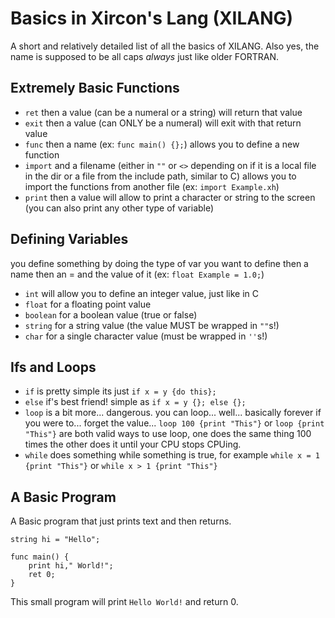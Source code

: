 # Basics in Xircon's Lang (XILANG)

A short and relatively detailed list of all the basics of XILANG. Also yes, the name is supposed to be all caps *always* just like older FORTRAN.

## Extremely Basic Functions

* `ret` then a value (can be a numeral or a string) will return that value
* `exit` then a value (can ONLY be a numeral) will exit with that return value
* `func` then a name (ex: `func main() {};`) allows you to define a new function
* `import` and a filename (either in `""` or `<>` depending on if it is a local file in the dir or a file from the include path, similar to C) allows you to import the functions from another file (ex: `import Example.xh`)
* `print` then a value will allow to print a character or string to the screen (you can also print any other type of variable)

## Defining Variables

you define something by doing the type of var you want to define then a name then an = and the value of it (ex: `float Example = 1.0;`)

* `int` will allow you to define an integer value, just like in C
* `float` for a floating point value
* `boolean` for a boolean value (true or false)
* `string` for a string value (the value MUST be wrapped in `""`s!)
* `char` for a single character value (must be wrapped in `''`s!)

## Ifs and Loops

* `if` is pretty simple its just `if x = y {do this};`
* `else` if's best friend! simple as `if x = y {}; else {};`
* `loop` is a bit more... dangerous. you can loop... well... basically forever if you were to... forget the value... `loop 100 {print "This"}` or `loop {print "This"}` are both valid ways to use loop, one does the same thing 100 times the other does it until your CPU stops CPUing.
* `while` does something while something is true, for example `while x = 1 {print "This"}` or `while x > 1 {print "This"}`

## A Basic Program

A Basic program that just prints text and then returns.

```!This is a Comment.
string hi = "Hello";

func main() {
    print hi," World!";
    ret 0;
}
```
This small program will print `Hello World!` and return 0.